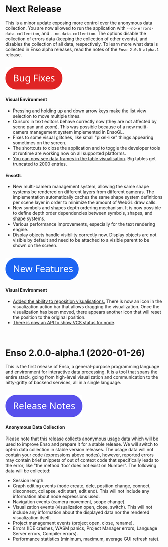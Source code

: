 # Next Release
This is a minor update exposing more control over the anonymous data collection. You are now allowed 
to run the application with `--no-errors-data-collection`, and `--no-data-collection`. The options 
disable the collection of errors data (keeping the collection of other events), and disables the 
collection of all data, respectively. To learn more what data is collected in Enso alpha releases, 
read the notes of the `Enso 2.0.0-alpha.1` release.

<br/>![Bug Fixes](/docs/assets/tags/bug_fixes.svg)

#### Visual Environment
- Pressing and holding up and down arrow keys make the list view selection to move multiple times.
- Cursors in text editors behave correctly now (they are not affected by scene pan and zoom). This
  was possible because of a new multi-camera management system implemented in EnsoGL.
- Fixes to some visual glitches, like small "pixel-like" things appearing sometimes on the screen.
- The shortcuts to close the application and to toggle the developer tools at runtime are working
  now on all supported platforms.
- [You can now see data frames in the table visualisation][1181]. Big tables get truncated to 2000 
  entries.
  
#### EnsoGL
- New multi-camera management system, allowing the same shape systems be rendered on different 
  layers from different cameras. The implementation automatically caches the same shape system
  definitions per scene layer in order to minimize the amount of WebGL draw calls.
- New symbols and shapes depth ordering mechanism. It is now possible to define depth order 
  dependencies between symbols, shapes, and shape systems.
- Various performance improvements, especially for the text rendering engine.
- Display objects handle visibility correctly now. Display objects are not visible by default and 
  need to be attached to a visible parent to be shown on the screen.

<br/>![New Features](/docs/assets/tags/new_features.svg)

#### Visual Environment
- [Added the ability to reposition visualisations.][1096] There is now an icon in the visualization 
  action bar that allows dragging the visualization. Once the visualization has been moved, there 
  appears another icon that will reset the position to the original position.
- [There is now an API to show VCS status for node][1160].


[1096]: https://github.com/enso-org/ide/pull/1172
[1181]: https://github.com/enso-org/ide/pull/1181
[1160]: https://github.com/enso-org/ide/pull/1160
<br/>



# Enso 2.0.0-alpha.1 (2020-01-26)
This is the first release of Enso, a general-purpose programming language and environment for 
interactive data processing. It is a tool that spans the entire stack, going from high-level 
visualization and communication to the nitty-gritty of backend services, all in a single language.

<br/>![Release Notes](/docs/assets/tags/release_notes.svg)

#### Anonymous Data Collection
Please note that this release collects anonymous usage data which will be used to improve Enso and 
prepare it for a stable release. We will switch to opt-in data collection in stable version 
releases. The usage data will not contain your code (expressions above nodes), however, reported 
errors may contain brief snippets of out of context code that specifically leads to the error, like 
"the method 'foo' does not exist on Number". The following data will be collected:
- Session length.
- Graph editing events (node create, dele, position change, connect, disconnect, collapse, edit 
  start, edit end). This will not include any information about node expressions used.
- Navigation events (camera movement, scope change).
- Visualization events (visualization open, close, switch). This will not include any information 
  about the displayed data nor the rendered visualization itself.
- Project management events (project open, close, rename).
- Errors (IDE crashes, WASM panics, Project Manager errors, Language Server errors, Compiler 
  errors).
- Performance statistics (minimum, maximum, average GUI refresh rate).
